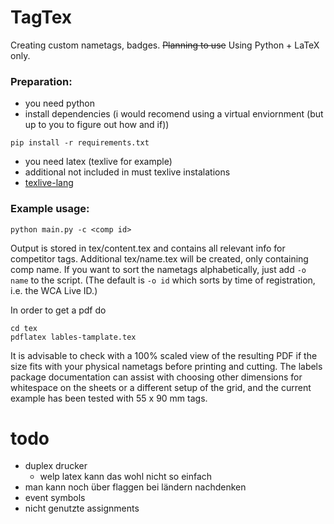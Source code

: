 # TagTex
Creating custom nametags, badges. ~~Planning to use~~ Using Python + LaTeX only.

### Preparation:
- you need python
- install dependencies (i would recomend using a virtual enviornment (but up to you to figure out how and if))
```shell
pip install -r requirements.txt
```
- you need latex (texlive for example)
- additional not included in must texlive instalations
- [texlive-lang](https://wiki.archlinux.org/title/TeX_Live/CJK)

### Example usage:
```shell
python main.py -c <comp id>
```
Output is stored in tex/content.tex and contains all relevant info for competitor tags. Additional tex/name.tex will be created, only containing comp name.
If you want to sort the nametags alphabetically, just add `-o name` to the script. (The default is `-o id` which sorts by time of registration, i.e. the WCA Live ID.)

In order to get a pdf do
```shell
cd tex
pdflatex lables-tamplate.tex
```
It is advisable to check with a 100% scaled view of the resulting PDF if the size fits with your physical nametags before printing and cutting. The labels package documentation can assist with choosing other dimensions for whitespace on the sheets or a different setup of the grid, and the current example has been tested with 55 x 90 mm tags.

# todo

- duplex drucker
    - welp latex kann das wohl nicht so einfach
- man kann noch über flaggen bei ländern nachdenken
- event symbols
- nicht genutzte assignments

